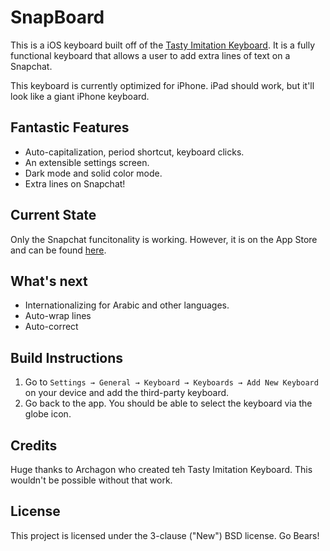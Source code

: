 # SnapBoard

This is a iOS keyboard built off of the [Tasty Imitation Keyboard](https://github.com/archagon/tasty-imitation-keyboard). It is a fully functional keyboard that allows a user to add extra lines of text on a Snapchat.

This keyboard is currently optimized for iPhone. iPad should work, but it'll look like a giant iPhone keyboard.

## Fantastic Features

* Auto-capitalization, period shortcut, keyboard clicks.
* An extensible settings screen.
* Dark mode and solid color mode.
* Extra lines on Snapchat!

## Current State

Only the Snapchat funcitonality is working. However, it is on the App Store and can be found [here](https://itunes.apple.com/us/app/snapboard-multi-line-text/id1035519554?mt=8).

## What's next

* Internationalizing for Arabic and other languages.
* Auto-wrap lines
* Auto-correct

## Build Instructions

1. Go to `Settings → General → Keyboard → Keyboards → Add New Keyboard` on your device and add the third-party keyboard.
2. Go back to the app. You should be able to select the keyboard via the globe icon.

## Credits

Huge thanks to Archagon who created teh Tasty Imitation Keyboard. This wouldn't be possible without that work.

## License

This project is licensed under the 3-clause ("New") BSD license. Go Bears!